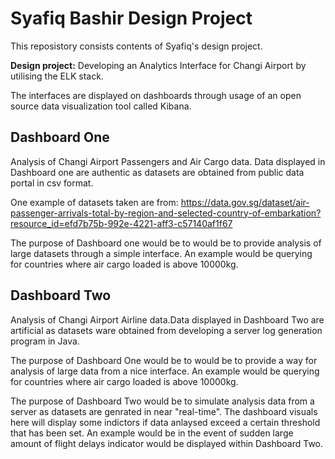 # Syafiq Bashir Design Project

This reposistory consists contents of Syafiq's design project.

**Design project:** Developing an Analytics Interface for Changi Airport by utilising the ELK stack.

The interfaces are displayed on dashboards through usage of an open source data visualization tool called Kibana.

## Dashboard One

Analysis of Changi Airport Passengers and Air Cargo data. Data displayed in Dashboard one are authentic as datasets are obtained from public data portal in csv format.

One example of datasets taken are from:
https://data.gov.sg/dataset/air-passenger-arrivals-total-by-region-and-selected-country-of-embarkation?resource_id=efd7b75b-992e-4221-aff3-c57140af1f67


The purpose of Dashboard one would be to would be to provide analysis of large datasets through a simple interface. An example would be  querying for countries where air cargo loaded is above 10000kg.

## Dashboard Two

Analysis of Changi Airport Airline data.Data displayed in Dashboard Two are artificial as datasets ware obtained from developing a server log generation program in Java.

The purpose of Dashboard One would be to would be to provide a way for analysis of large data from a nice interface. An example would be  querying for countries where air cargo loaded is above 10000kg.

The purpose of Dashboard Two would be to simulate analysis data from a server as datasets are genrated in near "real-time". The dashboard visuals here will display some indictors if data anlaysed exceed a certain threshold that has been set. An example would be in the event of sudden large amount of flight delays indicator would be displayed within Dashboard Two.
